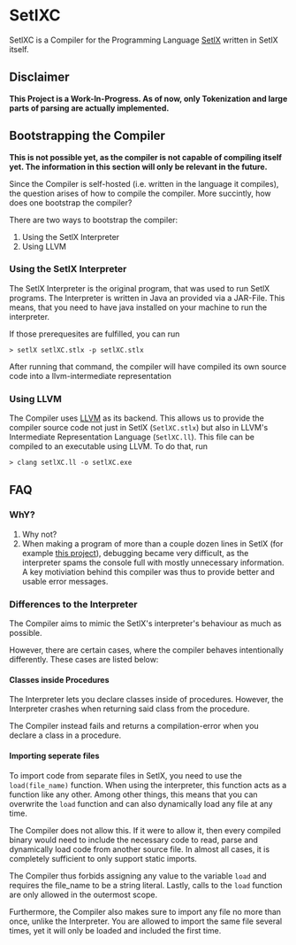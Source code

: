 # SetlXC

SetlXC is a Compiler for the Programming Language [SetlX](https://randoom.org/Software/SetlX/) written in SetlX itself.

## Disclaimer

**This Project is a Work-In-Progress. As of now, only Tokenization and large parts of parsing are actually implemented.**

## Bootstrapping the Compiler

**This is not possible yet, as the compiler is not capable of compiling itself yet. The information in this section will only be relevant in the future.**

Since the Compiler is self-hosted (i.e. written in the language it compiles), the question arises of how to compile the compiler. More succintly, how does one bootstrap the compiler?

There are two ways to bootstrap the compiler:

1. Using the SetlX Interpreter
2. Using LLVM

### Using the SetlX Interpreter

The SetlX Interpreter is the original program, that was used to run SetlX programs. The Interpreter is written in Java an provided via a JAR-File. This means, that you need to have java installed on your machine to run the interpreter.

If those prerequesites are fulfilled, you can run

```console
> setlX setlXC.stlx -p setlXC.stlx
```

After running that command, the compiler will have compiled its own source code into a llvm-intermediate representation

### Using LLVM

The Compiler uses [LLVM](https://www.llvm.org/) as its backend. This allows us to provide the compiler source code not just in SetlX (`SetlXC.stlx`) but also in LLVM's Intermediate Representation Language (`SetlXC.ll`). This file can be compiled to an executable using LLVM. To do that, run

```console
> clang setlXC.ll -o setlXC.exe
```

## FAQ

### WhY?

1. Why not?
2. When making a program of more than a couple dozen lines in SetlX (for example [this project](https://github.com/ArtInLines/differentiator)), debugging became very difficult, as the interpreter spams the console full with mostly unnecessary information. A key motiviation behind this compiler was thus to provide better and usable error messages.

### Differences to the Interpreter

The Compiler aims to mimic the SetlX's interpreter's behaviour as much as possible.

However, there are certain cases, where the compiler behaves intentionally differently. These cases are listed below:

#### Classes inside Procedures

The Interpreter lets you declare classes inside of procedures. However, the Interpreter crashes when returning said class from the procedure.

The Compiler instead fails and returns a compilation-error when you declare a class in a procedure.

#### Importing seperate files

To import code from separate files in SetlX, you need to use the `load(file_name)` function. When using the interpreter, this function acts as a function like any other. Among other things, this means that you can overwrite the `load` function and can also dynamically load any file at any time.

The Compiler does not allow this. If it were to allow it, then every compiled binary would need to include the necessary code to read, parse and dynamically load code from another source file. In almost all cases, it is completely sufficient to only support static imports.

The Compiler thus forbids assigning any value to the variable `load` and requires the file_name to be a string literal. Lastly, calls to the `load` function are only allowed in the outermost scope.

Furthermore, the Compiler also makes sure to import any file no more than once, unlike the Interpreter. You are allowed to import the same file several times, yet it will only be loaded and included the first time.
